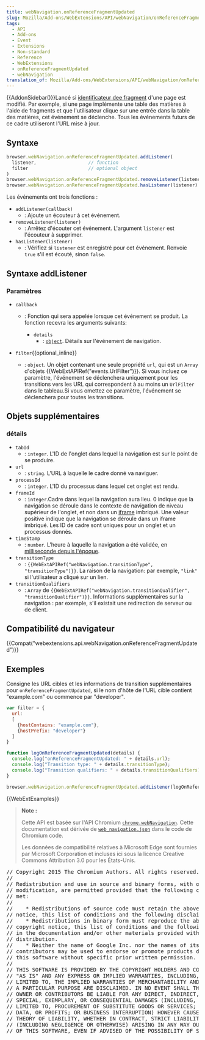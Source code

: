 ```yaml
---
title: webNavigation.onReferenceFragmentUpdated
slug: Mozilla/Add-ons/WebExtensions/API/webNavigation/onReferenceFragmentUpdated
tags:
  - API
  - Add-ons
  - Event
  - Extensions
  - Non-standard
  - Reference
  - WebExtensions
  - onReferenceFragmentUpdated
  - webNavigation
translation_of: Mozilla/Add-ons/WebExtensions/API/webNavigation/onReferenceFragmentUpdated
---
```

{{AddonSidebar()}}Lancé si [identificateur dee fragment](https://en.wikipedia.org/wiki/Fragment_identifier) d'une page est modifié. Par exemple, si une page implémente une table des matières à l'aide de fragments et que l'utilisateur clique sur une entrée dans la table des matières, cet événement se déclenche. Tous les événements futurs de ce cadre utiliseront l'URL mise à jour.

## Syntaxe

```js
browser.webNavigation.onReferenceFragmentUpdated.addListener(
  listener,                   // function
  filter                      // optional object
)
browser.webNavigation.onReferenceFragmentUpdated.removeListener(listener)
browser.webNavigation.onReferenceFragmentUpdated.hasListener(listener)
```

Les événements ont trois fonctions :

- `addListener(callback)`
  - : Ajoute un écouteur à cet événement.
- `removeListener(listener)`
  - : Arrêtez d'écouter cet événement. L'argument `listener` est l'écouteur à supprimer.
- `hasListener(listener)`
  - : Vérifiez si `listener` est enregistré pour cet événement. Renvoie `true` s'il est écouté, sinon `false`.

## Syntaxe addListener

### Paramètres

- `callback`

  - : Fonction qui sera appelée lorsque cet événement se produit. La fonction recevra les arguments suivants:

    - `details`
      - : [`object`](#details). Détails sur l'événement de navigation.

- `filter`{{optional_inline}}
  - : `object`. Un objet contenant une seule propriété `url`, qui est un `Array` d'objets {{WebExtAPIRef("events.UrlFilter")}}. Si vous incluez ce paramètre, l'événement se déclenchera uniquement pour les transitions vers les URL qui correspondent à au moins un `UrlFilter` dans le tableau.Si vous omettez ce paramètre, l'événement se déclenchera pour toutes les transitions.

## Objets supplémentaires

### détails

- `tabId`
  - : `integer`. L'ID de l'onglet dans lequel la navigation est sur le point de se produire.
- `url`
  - : `string`. L'URL à laquelle le cadre donné va naviguer.
- `processId`
  - : `integer`. L'ID du processus dans lequel cet onglet est rendu.
- `frameId`
  - : `integer`.Cadre dans lequel la navigation aura lieu. 0 indique que la navigation se déroule dans le contexte de navigation de niveau supérieur de l'onglet, et non dans un [iframe](/fr/docs/Web/HTML/Element/iframe) imbriqué. Une valeur positive indique que la navigation se déroule dans un iframe imbriqué. Les ID de cadre sont uniques pour un onglet et un processus donnés.
- `timeStamp`
  - : `number`. L'heure à laquelle la navigation a été validée, en [milliseconde depuis l'époque](https://en.wikipedia.org/wiki/Unix_time).
- `transitionType`
  - : `{{WebExtAPIRef("webNavigation.transitionType", "transitionType")}}`. La raison de la navigation: par exemple, `"link"` si l'utilisateur a cliqué sur un lien.
- `transitionQualifiers`
  - : `Array` de `{{WebExtAPIRef("webNavigation.transitionQualifier", "transitionQualifier")}}`. Informations supplémentaires sur la navigation : par exemple, s'il existait une redirection de serveur ou de client.

## Compatibilité du navigateur

{{Compat("webextensions.api.webNavigation.onReferenceFragmentUpdated")}}

## Exemples

Consigne les URL cibles et les informations de transition supplémentaires pour  `onReferenceFragmentUpdated`, si le nom d'hôte de l'URL cible contient "example.com" ou commence par "developer".

```js
var filter = {
  url:
  [
    {hostContains: "example.com"},
    {hostPrefix: "developer"}
  ]
}

function logOnReferenceFragmentUpdated(details) {
  console.log("onReferenceFragmentUpdated: " + details.url);
  console.log("Transition type: " + details.transitionType);
  console.log("Transition qualifiers: " + details.transitionQualifiers);
}

browser.webNavigation.onReferenceFragmentUpdated.addListener(logOnReferenceFragmentUpdated, filter);
```

{{WebExtExamples}}

> **Note :**
>
> Cette API est basée sur l'API Chromium [`chrome.webNavigation`](https://developer.chrome.com/extensions/webNavigation). Cette documentation est dérivée de [`web_navigation.json`](https://chromium.googlesource.com/chromium/src/+/master/chrome/common/extensions/api/web_navigation.json) dans le code de Chromium code.
>
> Les données de compatibilité relatives à Microsoft Edge sont fournies par Microsoft Corporation et incluses ici sous la licence Creative Commons Attribution 3.0 pour les États-Unis.

<div class="hidden"><pre>// Copyright 2015 The Chromium Authors. All rights reserved.
//
// Redistribution and use in source and binary forms, with or without
// modification, are permitted provided that the following conditions are
// met:
//
//    * Redistributions of source code must retain the above copyright
// notice, this list of conditions and the following disclaimer.
//    * Redistributions in binary form must reproduce the above
// copyright notice, this list of conditions and the following disclaimer
// in the documentation and/or other materials provided with the
// distribution.
//    * Neither the name of Google Inc. nor the names of its
// contributors may be used to endorse or promote products derived from
// this software without specific prior written permission.
//
// THIS SOFTWARE IS PROVIDED BY THE COPYRIGHT HOLDERS AND CONTRIBUTORS
// "AS IS" AND ANY EXPRESS OR IMPLIED WARRANTIES, INCLUDING, BUT NOT
// LIMITED TO, THE IMPLIED WARRANTIES OF MERCHANTABILITY AND FITNESS FOR
// A PARTICULAR PURPOSE ARE DISCLAIMED. IN NO EVENT SHALL THE COPYRIGHT
// OWNER OR CONTRIBUTORS BE LIABLE FOR ANY DIRECT, INDIRECT, INCIDENTAL,
// SPECIAL, EXEMPLARY, OR CONSEQUENTIAL DAMAGES (INCLUDING, BUT NOT
// LIMITED TO, PROCUREMENT OF SUBSTITUTE GOODS OR SERVICES; LOSS OF USE,
// DATA, OR PROFITS; OR BUSINESS INTERRUPTION) HOWEVER CAUSED AND ON ANY
// THEORY OF LIABILITY, WHETHER IN CONTRACT, STRICT LIABILITY, OR TORT
// (INCLUDING NEGLIGENCE OR OTHERWISE) ARISING IN ANY WAY OUT OF THE USE
// OF THIS SOFTWARE, EVEN IF ADVISED OF THE POSSIBILITY OF SUCH DAMAGE.
</pre></div>
